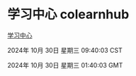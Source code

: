# 学习中心 colearnhub
[学习中心](http://219.139.197.74:56308/colearnhub/)

2024年 10月 30日 星期三 09:40:03 CST

2024年 10月 30日 星期三 01:40:03 GMT
